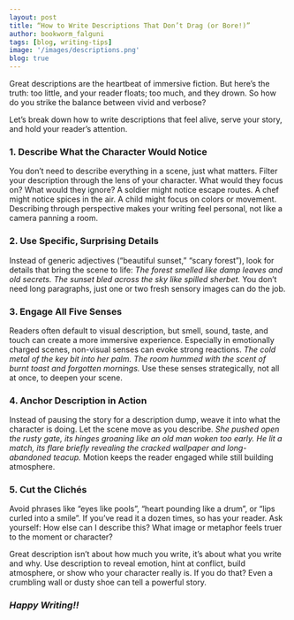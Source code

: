```yaml
---
layout: post
title: “How to Write Descriptions That Don’t Drag (or Bore!)”
author: bookworm_falguni
tags: [blog, writing-tips]
image: '/images/descriptions.png'
blog: true
---
```

Great descriptions are the heartbeat of immersive fiction. But here’s the truth: too little, and your reader floats; too much, and they drown. So how do you strike the balance between vivid and verbose?

Let’s break down how to write descriptions that feel alive, serve your story, and hold your reader’s attention.

### 1. Describe What the Character Would Notice
You don’t need to describe everything in a scene, just what matters. Filter your description through the lens of your character. What would they focus on? What would they ignore?
A soldier might notice escape routes.
A chef might notice spices in the air.
A child might focus on colors or movement.
Describing through perspective makes your writing feel personal, not like a camera panning a room.

### 2. Use Specific, Surprising Details
Instead of generic adjectives (“beautiful sunset,” “scary forest”), look for details that bring the scene to life:
*The forest smelled like damp leaves and old secrets.*
*The sunset bled across the sky like spilled sherbet.*
You don’t need long paragraphs, just one or two fresh sensory images can do the job.

### 3. Engage All Five Senses
Readers often default to visual description, but smell, sound, taste, and touch can create a more immersive experience. Especially in emotionally charged scenes, non-visual senses can evoke strong reactions.
*The cold metal of the key bit into her palm.*
*The room hummed with the scent of burnt toast and forgotten mornings.*
Use these senses strategically, not all at once, to deepen your scene.

### 4. Anchor Description in Action
Instead of pausing the story for a description dump, weave it into what the character is doing. Let the scene move as you describe.
*She pushed open the rusty gate, its hinges groaning like an old man woken too early.*
*He lit a match, its flare briefly revealing the cracked wallpaper and long-abandoned teacup.*
Motion keeps the reader engaged while still building atmosphere.

### 5. Cut the Clichés
Avoid phrases like “eyes like pools”, “heart pounding like a drum”, or “lips curled into a smile”. If you’ve read it a dozen times, so has your reader.
Ask yourself: How else can I describe this? What image or metaphor feels truer to the moment or character?

Great description isn’t about how much you write, it’s about what you write and why. Use description to reveal emotion, hint at conflict, build atmosphere, or show who your character really is. If you do that? Even a crumbling wall or dusty shoe can tell a powerful story.

### ***Happy Writing!!***
